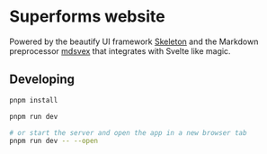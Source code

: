 # Superforms website

Powered by the beautify UI framework [Skeleton](https://www.skeleton.dev/) and the Markdown preprocessor [mdsvex](https://mdsvex.com/) that integrates with Svelte like magic.

## Developing

```bash
pnpm install
```

```bash
pnpm run dev

# or start the server and open the app in a new browser tab
pnpm run dev -- --open
```
